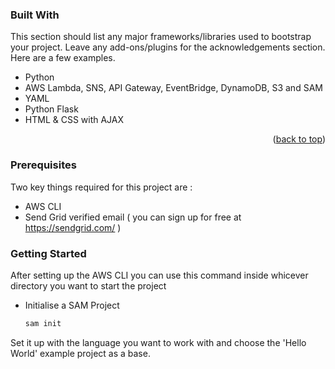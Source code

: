### Built With

This section should list any major frameworks/libraries used to bootstrap your project. Leave any add-ons/plugins for the acknowledgements section. Here are a few examples.

* Python
* AWS Lambda, SNS, API Gateway, EventBridge, DynamoDB, S3 and SAM
* YAML
* Python Flask
* HTML & CSS with AJAX 


<p align="right">(<a href="#readme-top">back to top</a>)</p>

### Prerequisites

Two key things required for this project are :

* AWS CLI 
* Send Grid verified email ( you can sign up for free at https://sendgrid.com/ )

<!-- GETTING STARTED -->
### Getting Started

After setting up the AWS CLI you can use this command inside whicever directory you want to start the project

* Initialise a SAM Project
  ```sh
  sam init
  ```

Set it up with the language you want to work with and choose the 'Hello World' example project as a base.
